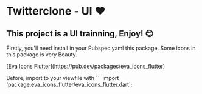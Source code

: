 # <b>Twitterclone - UI</b> ❤️

## This project is a UI trainning, Enjoy! 😊

<p>Firstly, you'll need install in your Pubspec.yaml this package. Some icons in this package is very Beauty.</p>
[Eva Icons Flutter](https://pub.dev/packages/eva_icons_flutter)

Before, import to your viewfile with ````import 'package:eva_icons_flutter/eva_icons_flutter.dart';
